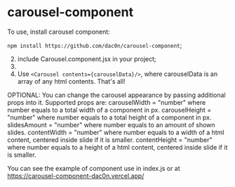 # carousel-component

To use, install carousel component:

`npm install https://github.com/dac0n/carousel-component`;

2) include Carousel.component.jsx in your project; 
3) 
4) Use `<Carousel contents={carouselData}/>`, where carouselData is an array of any html contents. That's all!

OPTIONAL: 
You can change the carousel appearance by passing additional props into it. Supported props are:
carouselWidth = "number" where number equals to a total width of a component in px.
carouselHeight = "number" where number equals to a total height of a component in px.
slidesAmount = "number" where number equals to an amount of shown slides. 
contentWidth = "number" where number equals to a width of a html content, centered inside slide if it is smaller.
contentHeight = "number" where number equals to a height of a html content, centered inside slide if it is smaller. 

You can see the example of component use in index.js or at https://carousel-component-dac0n.vercel.app/
